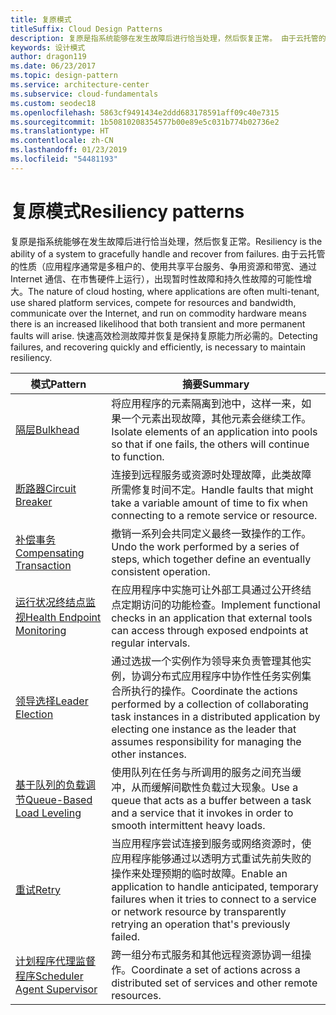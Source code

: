 ```yaml
---
title: 复原模式
titleSuffix: Cloud Design Patterns
description: 复原是指系统能够在发生故障后进行恰当处理，然后恢复正常。 由于云托管的性质（应用程序通常是多租户的、使用共享平台服务、争用资源和带宽、通过 Internet 通信、在市售硬件上运行），出现暂时性故障和持久性故障的可能性增大。 快速高效检测故障并恢复是保持复原能力所必需的。
keywords: 设计模式
author: dragon119
ms.date: 06/23/2017
ms.topic: design-pattern
ms.service: architecture-center
ms.subservice: cloud-fundamentals
ms.custom: seodec18
ms.openlocfilehash: 5863cf9491434e2ddd683178591aff09c40e7315
ms.sourcegitcommit: 1b50810208354577b00e89e5c031b774b02736e2
ms.translationtype: HT
ms.contentlocale: zh-CN
ms.lasthandoff: 01/23/2019
ms.locfileid: "54481193"
---
```

# <a name="resiliency-patterns"></a><span data-ttu-id="625a2-106">复原模式</span><span class="sxs-lookup"><span data-stu-id="625a2-106">Resiliency patterns</span></span>

<span data-ttu-id="625a2-107">复原是指系统能够在发生故障后进行恰当处理，然后恢复正常。</span><span class="sxs-lookup"><span data-stu-id="625a2-107">Resiliency is the ability of a system to gracefully handle and recover from failures.</span></span> <span data-ttu-id="625a2-108">由于云托管的性质（应用程序通常是多租户的、使用共享平台服务、争用资源和带宽、通过 Internet 通信、在市售硬件上运行），出现暂时性故障和持久性故障的可能性增大。</span><span class="sxs-lookup"><span data-stu-id="625a2-108">The nature of cloud hosting, where applications are often multi-tenant, use shared platform services, compete for resources and bandwidth, communicate over the Internet, and run on commodity hardware means there is an increased likelihood that both transient and more permanent faults will arise.</span></span> <span data-ttu-id="625a2-109">快速高效检测故障并恢复是保持复原能力所必需的。</span><span class="sxs-lookup"><span data-stu-id="625a2-109">Detecting failures, and recovering quickly and efficiently, is necessary to maintain resiliency.</span></span>

|                            <span data-ttu-id="625a2-110">模式</span><span class="sxs-lookup"><span data-stu-id="625a2-110">Pattern</span></span>                             |                                                                                                      <span data-ttu-id="625a2-111">摘要</span><span class="sxs-lookup"><span data-stu-id="625a2-111">Summary</span></span>                                                                                                       |
|----------------------------------------------------------------|--------------------------------------------------------------------------------------------------------------------------------------------------------------------------------------------------------------------|
|                   [<span data-ttu-id="625a2-112">隔层</span><span class="sxs-lookup"><span data-stu-id="625a2-112">Bulkhead</span></span>](../bulkhead.md)                   |                                                     <span data-ttu-id="625a2-113">将应用程序的元素隔离到池中，这样一来，如果一个元素出现故障，其他元素会继续工作。</span><span class="sxs-lookup"><span data-stu-id="625a2-113">Isolate elements of an application into pools so that if one fails, the others will continue to function.</span></span>                                                      |
|            [<span data-ttu-id="625a2-114">断路器</span><span class="sxs-lookup"><span data-stu-id="625a2-114">Circuit Breaker</span></span>](../circuit-breaker.md)            |                                                  <span data-ttu-id="625a2-115">连接到远程服务或资源时处理故障，此类故障所需修复时间不定。</span><span class="sxs-lookup"><span data-stu-id="625a2-115">Handle faults that might take a variable amount of time to fix when connecting to a remote service or resource.</span></span>                                                   |
|   [<span data-ttu-id="625a2-116">补偿事务</span><span class="sxs-lookup"><span data-stu-id="625a2-116">Compensating Transaction</span></span>](../compensating-transaction.md)   |                                                      <span data-ttu-id="625a2-117">撤销一系列会共同定义最终一致操作的工作。</span><span class="sxs-lookup"><span data-stu-id="625a2-117">Undo the work performed by a series of steps, which together define an eventually consistent operation.</span></span>                                                       |
| [<span data-ttu-id="625a2-118">运行状况终结点监视</span><span class="sxs-lookup"><span data-stu-id="625a2-118">Health Endpoint Monitoring</span></span>](../health-endpoint-monitoring.md) |                                            <span data-ttu-id="625a2-119">在应用程序中实施可让外部工具通过公开终结点定期访问的功能检查。</span><span class="sxs-lookup"><span data-stu-id="625a2-119">Implement functional checks in an application that external tools can access through exposed endpoints at regular intervals.</span></span>                                            |
|            [<span data-ttu-id="625a2-120">领导选择</span><span class="sxs-lookup"><span data-stu-id="625a2-120">Leader Election</span></span>](../leader-election.md)            | <span data-ttu-id="625a2-121">通过选拔一个实例作为领导来负责管理其他实例，协调分布式应用程序中协作性任务实例集合所执行的操作。</span><span class="sxs-lookup"><span data-stu-id="625a2-121">Coordinate the actions performed by a collection of collaborating task instances in a distributed application by electing one instance as the leader that assumes responsibility for managing the other instances.</span></span> |
|  [<span data-ttu-id="625a2-122">基于队列的负载调节</span><span class="sxs-lookup"><span data-stu-id="625a2-122">Queue-Based Load Leveling</span></span>](../queue-based-load-leveling.md)  |                                            <span data-ttu-id="625a2-123">使用队列在任务与所调用的服务之间充当缓冲，从而缓解间歇性负载过大现象。</span><span class="sxs-lookup"><span data-stu-id="625a2-123">Use a queue that acts as a buffer between a task and a service that it invokes in order to smooth intermittent heavy loads.</span></span>                                             |
|                      [<span data-ttu-id="625a2-124">重试</span><span class="sxs-lookup"><span data-stu-id="625a2-124">Retry</span></span>](../retry.md)                      |             <span data-ttu-id="625a2-125">当应用程序尝试连接到服务或网络资源时，使应用程序能够通过以透明方式重试先前失败的操作来处理预期的临时故障。</span><span class="sxs-lookup"><span data-stu-id="625a2-125">Enable an application to handle anticipated, temporary failures when it tries to connect to a service or network resource by transparently retrying an operation that's previously failed.</span></span>             |
| [<span data-ttu-id="625a2-126">计划程序代理监督程序</span><span class="sxs-lookup"><span data-stu-id="625a2-126">Scheduler Agent Supervisor</span></span>](../scheduler-agent-supervisor.md) |                                                            <span data-ttu-id="625a2-127">跨一组分布式服务和其他远程资源协调一组操作。</span><span class="sxs-lookup"><span data-stu-id="625a2-127">Coordinate a set of actions across a distributed set of services and other remote resources.</span></span>                                                            |